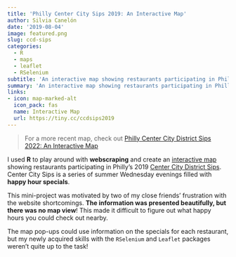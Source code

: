 ```yaml
---
title: 'Philly Center City Sips 2019: An Interactive Map'
author: Silvia Canelón
date: '2019-08-04'
image: featured.png
slug: ccd-sips
categories:
  - R
  - maps
  - leaflet
  - RSelenium
subtitle: 'An interactive map showing restaurants participating in Philly’s Center City District Sips 2019.'
summary: 'An interactive map showing restaurants participating in Philly’s Center City District Sips 2019.'
links:
- icon: map-marked-alt
  icon_pack: fas
  name: Interactive Map
  url: https://tiny.cc/ccdsips2019
---
```


<script src="{{< blogdown/postref >}}index_files/htmlwidgets/htmlwidgets.js"></script>
<script src="{{< blogdown/postref >}}index_files/jquery/jquery.min.js"></script>
<link href="{{< blogdown/postref >}}index_files/leaflet/leaflet.css" rel="stylesheet" />
<script src="{{< blogdown/postref >}}index_files/leaflet/leaflet.js"></script>
<link href="{{< blogdown/postref >}}index_files/leafletfix/leafletfix.css" rel="stylesheet" />
<script src="{{< blogdown/postref >}}index_files/proj4/proj4.min.js"></script>
<script src="{{< blogdown/postref >}}index_files/Proj4Leaflet/proj4leaflet.js"></script>
<link href="{{< blogdown/postref >}}index_files/rstudio_leaflet/rstudio_leaflet.css" rel="stylesheet" />
<script src="{{< blogdown/postref >}}index_files/leaflet-binding/leaflet.js"></script>
<script src="{{< blogdown/postref >}}index_files/leaflet-providers/leaflet-providers_1.9.0.js"></script>
<script src="{{< blogdown/postref >}}index_files/leaflet-providers-plugin/leaflet-providers-plugin.js"></script>
<link href="{{< blogdown/postref >}}index_files/lfx-fullscreen/lfx-fullscreen-prod.css" rel="stylesheet" />
<script src="{{< blogdown/postref >}}index_files/lfx-fullscreen/lfx-fullscreen-prod.js"></script>

> For a more recent map, check out [Philly Center City District Sips 2022: An Interactive Map](/blog/2022-ccd-sips/)

I used **R** to play around with **webscraping** and create an [interactive map](http://tiny.cc/ccdsips2019) showing restaurants participating in Philly’s 2019 [Center City District Sips](https://web.archive.org/web/20190625050339/https://centercityphila.org/explore-center-city/ccdsips). Center City Sips is a series of summer Wednesday evenings filled with **happy hour specials**.

This mini-project was motivated by two of my close friends’ frustration with the website shortcomings. **The information was presented beautifully, but there was no map view**! This made it difficult to figure out what happy hours you could check out nearby.

The map pop-ups could use information on the specials for each restaurant, but my newly acquired skills with the `RSelenium` and `Leaflet` packages weren’t quite up to the task!

<!--<div style="align: center; margin-left: -150px;"> <iframe src="CCDSips2019.html" width="1000px" height="900px" frameborder="0"></iframe> </div>-->
<div id="htmlwidget-1" style="width:100%;height:480px;" class="leaflet html-widget"></div>
<script type="application/json" data-for="htmlwidget-1">{"x":{"options":{"crs":{"crsClass":"L.CRS.EPSG3857","code":null,"proj4def":null,"projectedBounds":null,"options":{}},"fullscreenControl":{"position":"topleft","pseudoFullscreen":false}},"calls":[{"method":"addCircles","args":[[39.9499059,39.9501977,39.9507775,39.948896,39.9514528,39.9467246,39.951728,39.9506007,39.954055,39.950734,39.9489334,39.9490852,39.9484223,39.9482572,39.9500946,39.950472,39.9520979,39.9511992,39.948589,39.9554408,39.9511145,39.9495163,39.9547003,39.954703,39.9556951,39.9557404,39.9519308,39.948294,39.9491023,39.951001,39.9524886,39.954126,39.9492225,39.9482572,39.952616,39.948588,39.949742,39.9505151,39.9484988,39.9515219,39.9506506,39.9512789,39.9521961,39.9505301,39.947687,39.9485389,39.9502943,39.9516839,39.9556688,39.9518233,39.9492661,39.9502786,39.9496529,39.9468512,39.9559201,39.948462,39.9503869,39.9529111,39.9489949,39.9543942],[-75.1615181,-75.1666453,-75.1683832,-75.1611319,-75.16428,-75.1652166,-75.160437,-75.1703389,-75.1575729,-75.174269,-75.1595088,-75.1678993,-75.1692901,-75.1666681,-75.1610364,-75.1625679,-75.1748987,-75.1706583,-75.1639661,-75.1665085,-75.17157,-75.1617205,-75.1718208,-75.1684962,-75.1698145,-75.1683553,-75.1704529,-75.1519511,-75.1543329,-75.16874,-75.1651258,-75.1736619,-75.1531472,-75.1666681,-75.159445,-75.1658929,-75.160578,-75.1693813,-75.1631093,-75.1667137,-75.1668022,-75.1695181,-75.1595214,-75.1668181,-75.1665446,-75.1620259,-75.150981,-75.1595201,-75.1708177,-75.173394,-75.1524885,-75.1669645,-75.1517006,-75.1623589,-75.1683168,-75.162526,-75.1671925,-75.1710457,-75.1663033,-75.1698496],8,null,null,{"interactive":true,"className":"","stroke":true,"color":"olivedrab","weight":5,"opacity":0.5,"fill":true,"fillColor":"olivedrab","fillOpacity":0.6},["<h2 style='border-bottom: thin dotted #43464C;\n    padding-bottom:4px; margin-bottom:4px;\n    font-family: Tahoma, Geneva, sans-serif;\n    color:#43464C;'> 1225 Raw Sushi and Sake Lounge <\/h2>\n    <h3 style=font-family: Tahoma, Geneva, sans-serif;\n    color:#9197A6;'> 1225 Sansom St, Philadelphia, PA 19102 <\/h3>","<h2 style='border-bottom: thin dotted #43464C;\n    padding-bottom:4px; margin-bottom:4px;\n    font-family: Tahoma, Geneva, sans-serif;\n    color:#43464C;'> 1518 Bar and Grill <\/h2>\n    <h3 style=font-family: Tahoma, Geneva, sans-serif;\n    color:#9197A6;'> 1518 Sansom St, Philadelphia, PA 19102 <\/h3>","<h2 style='border-bottom: thin dotted #43464C;\n    padding-bottom:4px; margin-bottom:4px;\n    font-family: Tahoma, Geneva, sans-serif;\n    color:#43464C;'> Abe Fisher <\/h2>\n    <h3 style=font-family: Tahoma, Geneva, sans-serif;\n    color:#9197A6;'> 1623 Sansom St, Philadephia, PA 19103 <\/h3>","<h2 style='border-bottom: thin dotted #43464C;\n    padding-bottom:4px; margin-bottom:4px;\n    font-family: Tahoma, Geneva, sans-serif;\n    color:#43464C;'> Aki Nom Nom <\/h2>\n    <h3 style=font-family: Tahoma, Geneva, sans-serif;\n    color:#9197A6;'> 1210 Walnut St, Philadelphia, PA 19107 <\/h3>","<h2 style='border-bottom: thin dotted #43464C;\n    padding-bottom:4px; margin-bottom:4px;\n    font-family: Tahoma, Geneva, sans-serif;\n    color:#43464C;'> Aqimero <\/h2>\n    <h3 style=font-family: Tahoma, Geneva, sans-serif;\n    color:#9197A6;'> 10 S Broad St, Philadephia, PA 19102 <\/h3>","<h2 style='border-bottom: thin dotted #43464C;\n    padding-bottom:4px; margin-bottom:4px;\n    font-family: Tahoma, Geneva, sans-serif;\n    color:#43464C;'> Balcony Bar at the Kimmel Center <\/h2>\n    <h3 style=font-family: Tahoma, Geneva, sans-serif;\n    color:#9197A6;'> 300 S Broad St, Philadelphia, PA 19102 <\/h3>","<h2 style='border-bottom: thin dotted #43464C;\n    padding-bottom:4px; margin-bottom:4px;\n    font-family: Tahoma, Geneva, sans-serif;\n    color:#43464C;'> Bank and Bourbon <\/h2>\n    <h3 style=font-family: Tahoma, Geneva, sans-serif;\n    color:#9197A6;'> 1200 Market St, Philadephia, PA 19107 <\/h3>","<h2 style='border-bottom: thin dotted #43464C;\n    padding-bottom:4px; margin-bottom:4px;\n    font-family: Tahoma, Geneva, sans-serif;\n    color:#43464C;'> Bar Bombon <\/h2>\n    <h3 style=font-family: Tahoma, Geneva, sans-serif;\n    color:#9197A6;'> 133 S 18th St, Philadephia, PA 19103 <\/h3>","<h2 style='border-bottom: thin dotted #43464C;\n    padding-bottom:4px; margin-bottom:4px;\n    font-family: Tahoma, Geneva, sans-serif;\n    color:#43464C;'> Bar-Ly Chinatown <\/h2>\n    <h3 style=font-family: Tahoma, Geneva, sans-serif;\n    color:#9197A6;'> 101 N 11th St, Philadelphia, PA 19107 <\/h3>","<h2 style='border-bottom: thin dotted #43464C;\n    padding-bottom:4px; margin-bottom:4px;\n    font-family: Tahoma, Geneva, sans-serif;\n    color:#43464C;'> The Bards Irish Restaurant <\/h2>\n    <h3 style=font-family: Tahoma, Geneva, sans-serif;\n    color:#9197A6;'> 2013 Walnut St, Philadelphia, PA 19103 <\/h3>","<h2 style='border-bottom: thin dotted #43464C;\n    padding-bottom:4px; margin-bottom:4px;\n    font-family: Tahoma, Geneva, sans-serif;\n    color:#43464C;'> BareBurger <\/h2>\n    <h3 style=font-family: Tahoma, Geneva, sans-serif;\n    color:#9197A6;'> 1109 Walnut St, Philadelphia, PA 19106 <\/h3>","<h2 style='border-bottom: thin dotted #43464C;\n    padding-bottom:4px; margin-bottom:4px;\n    font-family: Tahoma, Geneva, sans-serif;\n    color:#43464C;'> Bellini Grill <\/h2>\n    <h3 style=font-family: Tahoma, Geneva, sans-serif;\n    color:#9197A6;'> 220 S 16th St, Philadelphia, PA 19102 <\/h3>","<h2 style='border-bottom: thin dotted #43464C;\n    padding-bottom:4px; margin-bottom:4px;\n    font-family: Tahoma, Geneva, sans-serif;\n    color:#43464C;'> The Black Sheep <\/h2>\n    <h3 style=font-family: Tahoma, Geneva, sans-serif;\n    color:#9197A6;'> 247 S 17th St, Philadelphia, PA 19103 <\/h3>","<h2 style='border-bottom: thin dotted #43464C;\n    padding-bottom:4px; margin-bottom:4px;\n    font-family: Tahoma, Geneva, sans-serif;\n    color:#43464C;'> Blume <\/h2>\n    <h3 style=font-family: Tahoma, Geneva, sans-serif;\n    color:#9197A6;'> 1500 Locust Street, Philadelphia, PA, 19102 <\/h3>","<h2 style='border-bottom: thin dotted #43464C;\n    padding-bottom:4px; margin-bottom:4px;\n    font-family: Tahoma, Geneva, sans-serif;\n    color:#43464C;'> Brickwall Tavern <\/h2>\n    <h3 style=font-family: Tahoma, Geneva, sans-serif;\n    color:#9197A6;'> 1213 Sansom Street, Philadelphia, PA 19107 <\/h3>","<h2 style='border-bottom: thin dotted #43464C;\n    padding-bottom:4px; margin-bottom:4px;\n    font-family: Tahoma, Geneva, sans-serif;\n    color:#43464C;'> Brü Craft & Wurst <\/h2>\n    <h3 style=font-family: Tahoma, Geneva, sans-serif;\n    color:#9197A6;'> 1318 Chestnut St, Philadelphia, PA 19107 <\/h3>","<h2 style='border-bottom: thin dotted #43464C;\n    padding-bottom:4px; margin-bottom:4px;\n    font-family: Tahoma, Geneva, sans-serif;\n    color:#43464C;'> Butcher Bar <\/h2>\n    <h3 style=font-family: Tahoma, Geneva, sans-serif;\n    color:#9197A6;'> 2034 Chestnut St, Philadelphia PA 19103 <\/h3>","<h2 style='border-bottom: thin dotted #43464C;\n    padding-bottom:4px; margin-bottom:4px;\n    font-family: Tahoma, Geneva, sans-serif;\n    color:#43464C;'> Byblos Restaurant and Bar <\/h2>\n    <h3 style=font-family: Tahoma, Geneva, sans-serif;\n    color:#9197A6;'> 116 S 18th St, Philadelphia, PA 19103 <\/h3>","<h2 style='border-bottom: thin dotted #43464C;\n    padding-bottom:4px; margin-bottom:4px;\n    font-family: Tahoma, Geneva, sans-serif;\n    color:#43464C;'> CAMBRiA hotel/Treble & Bass Lobby Bar <\/h2>\n    <h3 style=font-family: Tahoma, Geneva, sans-serif;\n    color:#9197A6;'> 219 S Broad Street, Philadelphia, PA 19107 <\/h3>","<h2 style='border-bottom: thin dotted #43464C;\n    padding-bottom:4px; margin-bottom:4px;\n    font-family: Tahoma, Geneva, sans-serif;\n    color:#43464C;'> Capriccio Café and Bar <\/h2>\n    <h3 style=font-family: Tahoma, Geneva, sans-serif;\n    color:#9197A6;'> 110 N 16th St, Philadelphia PA, 19102 <\/h3>","<h2 style='border-bottom: thin dotted #43464C;\n    padding-bottom:4px; margin-bottom:4px;\n    font-family: Tahoma, Geneva, sans-serif;\n    color:#43464C;'> Cavanaugh's Rittenhouse <\/h2>\n    <h3 style=font-family: Tahoma, Geneva, sans-serif;\n    color:#9197A6;'> 1823 Sansom St, Philadelphia, PA 19103 <\/h3>","<h2 style='border-bottom: thin dotted #43464C;\n    padding-bottom:4px; margin-bottom:4px;\n    font-family: Tahoma, Geneva, sans-serif;\n    color:#43464C;'> Charlie was a sinner. <\/h2>\n    <h3 style=font-family: Tahoma, Geneva, sans-serif;\n    color:#9197A6;'> 131 S 13th St, Philadephia, PA 19107 <\/h3>","<h2 style='border-bottom: thin dotted #43464C;\n    padding-bottom:4px; margin-bottom:4px;\n    font-family: Tahoma, Geneva, sans-serif;\n    color:#43464C;'> Chima Brazilian Steakhouse <\/h2>\n    <h3 style=font-family: Tahoma, Geneva, sans-serif;\n    color:#9197A6;'> 1901 John F Kennedy Blvd, Philadelphia, PA 19103 <\/h3>","<h2 style='border-bottom: thin dotted #43464C;\n    padding-bottom:4px; margin-bottom:4px;\n    font-family: Tahoma, Geneva, sans-serif;\n    color:#43464C;'> Chops Restaurant- NO LONGER PARTICIPATING <\/h2>\n    <h3 style=font-family: Tahoma, Geneva, sans-serif;\n    color:#9197A6;'> 1701 John F Kennedy Blvd, Philadephia, PA 19103 <\/h3>","<h2 style='border-bottom: thin dotted #43464C;\n    padding-bottom:4px; margin-bottom:4px;\n    font-family: Tahoma, Geneva, sans-serif;\n    color:#43464C;'> City Tap House Logan Square <\/h2>\n    <h3 style=font-family: Tahoma, Geneva, sans-serif;\n    color:#9197A6;'> 2 Logan Square, Philadelphia, PA 19103 <\/h3>","<h2 style='border-bottom: thin dotted #43464C;\n    padding-bottom:4px; margin-bottom:4px;\n    font-family: Tahoma, Geneva, sans-serif;\n    color:#43464C;'> Con Murphy's Irish Pub <\/h2>\n    <h3 style=font-family: Tahoma, Geneva, sans-serif;\n    color:#9197A6;'> 1700 Ben Franklin Pkwy, Philadelphia, PA 19103 <\/h3>","<h2 style='border-bottom: thin dotted #43464C;\n    padding-bottom:4px; margin-bottom:4px;\n    font-family: Tahoma, Geneva, sans-serif;\n    color:#43464C;'> Continental Midtown <\/h2>\n    <h3 style=font-family: Tahoma, Geneva, sans-serif;\n    color:#9197A6;'> 1801 Chestnut Street, Philadelphia, PA 19103 <\/h3>","<h2 style='border-bottom: thin dotted #43464C;\n    padding-bottom:4px; margin-bottom:4px;\n    font-family: Tahoma, Geneva, sans-serif;\n    color:#43464C;'> Cooperage Wine & Whiskey Bar <\/h2>\n    <h3 style=font-family: Tahoma, Geneva, sans-serif;\n    color:#9197A6;'> 601 Walnut St, Philadelphia, PA 19106 <\/h3>","<h2 style='border-bottom: thin dotted #43464C;\n    padding-bottom:4px; margin-bottom:4px;\n    font-family: Tahoma, Geneva, sans-serif;\n    color:#43464C;'> Craftsman Row Saloon <\/h2>\n    <h3 style=font-family: Tahoma, Geneva, sans-serif;\n    color:#9197A6;'> 112 S 8th St, Philadephia, PA 19107 <\/h3>","<h2 style='border-bottom: thin dotted #43464C;\n    padding-bottom:4px; margin-bottom:4px;\n    font-family: Tahoma, Geneva, sans-serif;\n    color:#43464C;'> Davio's Northern Italian Steakhouse <\/h2>\n    <h3 style=font-family: Tahoma, Geneva, sans-serif;\n    color:#9197A6;'> 111 S 17th St, Philadelphia, PA 19103 <\/h3>","<h2 style='border-bottom: thin dotted #43464C;\n    padding-bottom:4px; margin-bottom:4px;\n    font-family: Tahoma, Geneva, sans-serif;\n    color:#43464C;'> Dilworth Park Caf‎é <\/h2>\n    <h3 style=font-family: Tahoma, Geneva, sans-serif;\n    color:#9197A6;'> 1 S 15th St, Philadephia, PA 19102 <\/h3>","<h2 style='border-bottom: thin dotted #43464C;\n    padding-bottom:4px; margin-bottom:4px;\n    font-family: Tahoma, Geneva, sans-serif;\n    color:#43464C;'> DuJour Caf‎é & Bar- NO LONGER PARTICIPATING <\/h2>\n    <h3 style=font-family: Tahoma, Geneva, sans-serif;\n    color:#9197A6;'> 2001 Market St, Philadephia, PA 19103 <\/h3>","<h2 style='border-bottom: thin dotted #43464C;\n    padding-bottom:4px; margin-bottom:4px;\n    font-family: Tahoma, Geneva, sans-serif;\n    color:#43464C;'> El Azteca Uno <\/h2>\n    <h3 style=font-family: Tahoma, Geneva, sans-serif;\n    color:#9197A6;'> 714 Chestnut St, Philadephia, PA 19106 <\/h3>","<h2 style='border-bottom: thin dotted #43464C;\n    padding-bottom:4px; margin-bottom:4px;\n    font-family: Tahoma, Geneva, sans-serif;\n    color:#43464C;'> Fado Irish Pub <\/h2>\n    <h3 style=font-family: Tahoma, Geneva, sans-serif;\n    color:#9197A6;'> 1500 Locust Street, Philadelphia, PA 19102 <\/h3>","<h2 style='border-bottom: thin dotted #43464C;\n    padding-bottom:4px; margin-bottom:4px;\n    font-family: Tahoma, Geneva, sans-serif;\n    color:#43464C;'> Field House <\/h2>\n    <h3 style=font-family: Tahoma, Geneva, sans-serif;\n    color:#9197A6;'> 1150 Filbert St, Philadelphia, PA 19107 <\/h3>","<h2 style='border-bottom: thin dotted #43464C;\n    padding-bottom:4px; margin-bottom:4px;\n    font-family: Tahoma, Geneva, sans-serif;\n    color:#43464C;'> Fine Palate <\/h2>\n    <h3 style=font-family: Tahoma, Geneva, sans-serif;\n    color:#9197A6;'> 231 S. 15th St, Philadephia, PA 19102 <\/h3>","<h2 style='border-bottom: thin dotted #43464C;\n    padding-bottom:4px; margin-bottom:4px;\n    font-family: Tahoma, Geneva, sans-serif;\n    color:#43464C;'> Finn McCools Ale House <\/h2>\n    <h3 style=font-family: Tahoma, Geneva, sans-serif;\n    color:#9197A6;'> 118 S 12th St, Philadelphia, PA 19107 <\/h3>","<h2 style='border-bottom: thin dotted #43464C;\n    padding-bottom:4px; margin-bottom:4px;\n    font-family: Tahoma, Geneva, sans-serif;\n    color:#43464C;'> The Foodery Rittenhouse <\/h2>\n    <h3 style=font-family: Tahoma, Geneva, sans-serif;\n    color:#9197A6;'> 1710 Sansom St, Philadephia, PA 19103 <\/h3>","<h2 style='border-bottom: thin dotted #43464C;\n    padding-bottom:4px; margin-bottom:4px;\n    font-family: Tahoma, Geneva, sans-serif;\n    color:#43464C;'> Franky Bradley's <\/h2>\n    <h3 style=font-family: Tahoma, Geneva, sans-serif;\n    color:#9197A6;'> 1320 Chancellor St, Philadephia, PA 19107 <\/h3>","<h2 style='border-bottom: thin dotted #43464C;\n    padding-bottom:4px; margin-bottom:4px;\n    font-family: Tahoma, Geneva, sans-serif;\n    color:#43464C;'> Giovani's Bar & Grill <\/h2>\n    <h3 style=font-family: Tahoma, Geneva, sans-serif;\n    color:#9197A6;'> 1533 Chestnut St, Philadephia, PA 19102 <\/h3>","<h2 style='border-bottom: thin dotted #43464C;\n    padding-bottom:4px; margin-bottom:4px;\n    font-family: Tahoma, Geneva, sans-serif;\n    color:#43464C;'> Giuseppe and Sons <\/h2>\n    <h3 style=font-family: Tahoma, Geneva, sans-serif;\n    color:#9197A6;'> 1523 Sansom Street, Philadelphia, PA 19102 <\/h3>","<h2 style='border-bottom: thin dotted #43464C;\n    padding-bottom:4px; margin-bottom:4px;\n    font-family: Tahoma, Geneva, sans-serif;\n    color:#43464C;'> Gran Caffe L'Aquila <\/h2>\n    <h3 style=font-family: Tahoma, Geneva, sans-serif;\n    color:#9197A6;'> 1716 Chestnut St, Philadephia, PA 19103 <\/h3>","<h2 style='border-bottom: thin dotted #43464C;\n    padding-bottom:4px; margin-bottom:4px;\n    font-family: Tahoma, Geneva, sans-serif;\n    color:#43464C;'> Hard Rock Cafe <\/h2>\n    <h3 style=font-family: Tahoma, Geneva, sans-serif;\n    color:#9197A6;'> 1113 Market St, Philadelphia, PA 19107 <\/h3>","<h2 style='border-bottom: thin dotted #43464C;\n    padding-bottom:4px; margin-bottom:4px;\n    font-family: Tahoma, Geneva, sans-serif;\n    color:#43464C;'> Harp & Crown <\/h2>\n    <h3 style=font-family: Tahoma, Geneva, sans-serif;\n    color:#9197A6;'> 1525 Sansom Street, Philadelphia, PA, 19102 <\/h3>","<h2 style='border-bottom: thin dotted #43464C;\n    padding-bottom:4px; margin-bottom:4px;\n    font-family: Tahoma, Geneva, sans-serif;\n    color:#43464C;'> Howl at the Moon <\/h2>\n    <h3 style=font-family: Tahoma, Geneva, sans-serif;\n    color:#9197A6;'> 258 S 15th St, Philadelphia, PA 19102 <\/h3>","<h2 style='border-bottom: thin dotted #43464C;\n    padding-bottom:4px; margin-bottom:4px;\n    font-family: Tahoma, Geneva, sans-serif;\n    color:#43464C;'> Indeblue <\/h2>\n    <h3 style=font-family: Tahoma, Geneva, sans-serif;\n    color:#9197A6;'> 205 S. 13th St, Philadelphia, PA 19107 <\/h3>","<h2 style='border-bottom: thin dotted #43464C;\n    padding-bottom:4px; margin-bottom:4px;\n    font-family: Tahoma, Geneva, sans-serif;\n    color:#43464C;'> Independence Beer Garden <\/h2>\n    <h3 style=font-family: Tahoma, Geneva, sans-serif;\n    color:#9197A6;'> 100 S Independence Mall W, Philadelphia, PA 19106 <\/h3>","<h2 style='border-bottom: thin dotted #43464C;\n    padding-bottom:4px; margin-bottom:4px;\n    font-family: Tahoma, Geneva, sans-serif;\n    color:#43464C;'> Iron Hill Brewery & Restaurant <\/h2>\n    <h3 style=font-family: Tahoma, Geneva, sans-serif;\n    color:#9197A6;'> 1150 Market Street, Philadelphia, PA 19107 <\/h3>","<h2 style='border-bottom: thin dotted #43464C;\n    padding-bottom:4px; margin-bottom:4px;\n    font-family: Tahoma, Geneva, sans-serif;\n    color:#43464C;'> James <\/h2>\n    <h3 style=font-family: Tahoma, Geneva, sans-serif;\n    color:#9197A6;'> 1835 Arch St, Philadelphia, PA, 19103 <\/h3>","<h2 style='border-bottom: thin dotted #43464C;\n    padding-bottom:4px; margin-bottom:4px;\n    font-family: Tahoma, Geneva, sans-serif;\n    color:#43464C;'> Jane G's Restaurant <\/h2>\n    <h3 style=font-family: Tahoma, Geneva, sans-serif;\n    color:#9197A6;'> 1930 Chestnut St, Philadelphia, PA 19103 <\/h3>","<h2 style='border-bottom: thin dotted #43464C;\n    padding-bottom:4px; margin-bottom:4px;\n    font-family: Tahoma, Geneva, sans-serif;\n    color:#43464C;'> Jones <\/h2>\n    <h3 style=font-family: Tahoma, Geneva, sans-serif;\n    color:#9197A6;'> 700 Chestnut Street, Philadelphia, PA 19106 <\/h3>","<h2 style='border-bottom: thin dotted #43464C;\n    padding-bottom:4px; margin-bottom:4px;\n    font-family: Tahoma, Geneva, sans-serif;\n    color:#43464C;'> Ladder 15 <\/h2>\n    <h3 style=font-family: Tahoma, Geneva, sans-serif;\n    color:#9197A6;'> 1528 Sansom St, Philadelphia, PA 19102 <\/h3>","<h2 style='border-bottom: thin dotted #43464C;\n    padding-bottom:4px; margin-bottom:4px;\n    font-family: Tahoma, Geneva, sans-serif;\n    color:#43464C;'> LaScala's <\/h2>\n    <h3 style=font-family: Tahoma, Geneva, sans-serif;\n    color:#9197A6;'> 615 Chestnut St, Philadelphia, PA 19106 <\/h3>","<h2 style='border-bottom: thin dotted #43464C;\n    padding-bottom:4px; margin-bottom:4px;\n    font-family: Tahoma, Geneva, sans-serif;\n    color:#43464C;'> Libertine <\/h2>\n    <h3 style=font-family: Tahoma, Geneva, sans-serif;\n    color:#9197A6;'> 261 S. 13th St, Philadelphia, PA 19107 <\/h3>","<h2 style='border-bottom: thin dotted #43464C;\n    padding-bottom:4px; margin-bottom:4px;\n    font-family: Tahoma, Geneva, sans-serif;\n    color:#43464C;'> Mace's Crossing <\/h2>\n    <h3 style=font-family: Tahoma, Geneva, sans-serif;\n    color:#9197A6;'> 1714 Cherry St, Philadelphia, PA 19103 <\/h3>","<h2 style='border-bottom: thin dotted #43464C;\n    padding-bottom:4px; margin-bottom:4px;\n    font-family: Tahoma, Geneva, sans-serif;\n    color:#43464C;'> Maison 208 <\/h2>\n    <h3 style=font-family: Tahoma, Geneva, sans-serif;\n    color:#9197A6;'> 208 S 13th St, Philadelphia, PA 19107 <\/h3>","<h2 style='border-bottom: thin dotted #43464C;\n    padding-bottom:4px; margin-bottom:4px;\n    font-family: Tahoma, Geneva, sans-serif;\n    color:#43464C;'> Marathon 16th & Sansom <\/h2>\n    <h3 style=font-family: Tahoma, Geneva, sans-serif;\n    color:#9197A6;'> 121 S 16th St, Philadelphia, PA 19102 <\/h3>","<h2 style='border-bottom: thin dotted #43464C;\n    padding-bottom:4px; margin-bottom:4px;\n    font-family: Tahoma, Geneva, sans-serif;\n    color:#43464C;'> Marathon 19th & Market <\/h2>\n    <h3 style=font-family: Tahoma, Geneva, sans-serif;\n    color:#9197A6;'> 1818 Market St, Philadelphia, PA 19103 <\/h3>","<h2 style='border-bottom: thin dotted #43464C;\n    padding-bottom:4px; margin-bottom:4px;\n    font-family: Tahoma, Geneva, sans-serif;\n    color:#43464C;'> Max Brenner Philadelphia <\/h2>\n    <h3 style=font-family: Tahoma, Geneva, sans-serif;\n    color:#9197A6;'> 1500 Walnut St, Philadelphia, PA 19102 <\/h3>","<h2 style='border-bottom: thin dotted #43464C;\n    padding-bottom:4px; margin-bottom:4px;\n    font-family: Tahoma, Geneva, sans-serif;\n    color:#43464C;'> Misconduct Tavern <\/h2>\n    <h3 style=font-family: Tahoma, Geneva, sans-serif;\n    color:#9197A6;'> 1801 John F Kennedy Blvd, Philadephia, PA 19103 <\/h3>"],null,null,{"interactive":false,"permanent":false,"direction":"auto","opacity":1,"offset":[0,0],"textsize":"10px","textOnly":false,"className":"","sticky":true},null,null]},{"method":"addProviderTiles","args":["CartoDB.Positron",null,null,{"errorTileUrl":"","noWrap":false,"detectRetina":false}]},{"method":"addMarkers","args":[39.950875125,-75.1649743666667,null,null,null,{"interactive":true,"draggable":false,"keyboard":true,"title":"","alt":"","zIndexOffset":0,"opacity":1,"riseOnHover":false,"riseOffset":250},"<h1 style='border-bottom: thin dotted #43464C;\n    padding-bottom:4px; margin-bottom:4px;\n    font-family: Tahoma, Geneva, sans-serif;\n    color:#43464C;'> Center City District Sips 2019 <\/h1>\n    <span style='color:#9197A6;'> Philadelphia, PA <br>",null,null,null,null,{"interactive":false,"permanent":false,"direction":"auto","opacity":1,"offset":[0,0],"textsize":"10px","textOnly":false,"className":"","sticky":true},null]}],"limits":{"lat":[39.9467246,39.9559201],"lng":[-75.1748987,-75.150981]},"setView":[[39.950875125,-75.1649743666667],17,[]]},"evals":[],"jsHooks":[]}</script>
